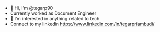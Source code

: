 - 👋 Hi, I’m @tegarp90
- Currently worked as Document Engineer
- 👀 I’m interested in anything related to tech
- Connect to my linkedin https://www.linkedin.com/in/tegarpriambudi/

<!---
tegarp90/tegarp90 is a ✨ special ✨ repository because its `README.md` (this file) appears on your GitHub profile.
You can click the Preview link to take a look at your changes.
--->
